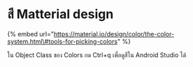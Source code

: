 # สี Matterial design

{% embed url="https://material.io/design/color/the-color-system.html\#tools-for-picking-colors" %}

ใน Object Class ของ Colors กด Ctrl+q เพื่อดูสีใน Android Studio ได้

